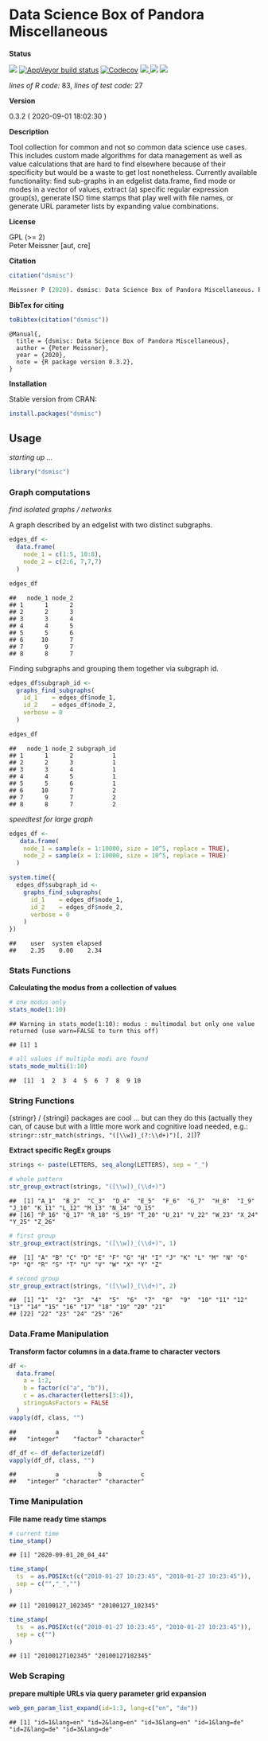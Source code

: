 
<!-- README.md is generated from README.Rmd. Please edit that file -->

<!-- -->

<!-- FILL OUT OPTIONS !!! -->

<!-- -->

<!-- -->

<!-- -->

# Data Science Box of Pandora Miscellaneous

**Status**

<a href="https://travis-ci.org/petermeissner/dsmisc"><img src="https://api.travis-ci.org/petermeissner/dsmisc.svg?branch=master"><a/>
[![AppVeyor build
status](https://ci.appveyor.com/api/projects/status/github/petermeissner/dsmisc?branch=master&svg=true)](https://ci.appveyor.com/project/petermeissner/dsmisc)
<a href="https://codecov.io/gh/petermeissner/dsmisc"><img src="https://codecov.io/gh/petermeissner/dsmisc/branch/master/graph/badge.svg" alt="Codecov" /></a>
<a href="https://cran.r-project.org/package=dsmisc">
<img src="http://www.r-pkg.org/badges/version/dsmisc"> </a>
<img src="http://cranlogs.r-pkg.org/badges/grand-total/dsmisc">
<img src="http://cranlogs.r-pkg.org/badges/dsmisc">

*lines of R code:* 83, *lines of test code:* 27

**Version**

0.3.2 ( 2020-09-01 18:02:30 )

**Description**

Tool collection for common and not so common data science use cases.
This includes custom made algorithms for data management as well as
value calculations that are hard to find elsewhere because of their
specificity but would be a waste to get lost nonetheless. Currently
available functionality: find sub-graphs in an edgelist data.frame, find
mode or modes in a vector of values, extract (a) specific regular
expression group(s), generate ISO time stamps that play well with file
names, or generate URL parameter lists by expanding value combinations.

**License**

GPL (\>= 2) <br>Peter Meissner \[aut,
cre\]

**Citation**

``` r
citation("dsmisc")
```

``` r
Meissner P (2020). dsmisc: Data Science Box of Pandora Miscellaneous. R package version 0.3.2.
```

**BibTex for citing**

``` r
toBibtex(citation("dsmisc"))
```

    @Manual{,
      title = {dsmisc: Data Science Box of Pandora Miscellaneous},
      author = {Peter Meissner},
      year = {2020},
      note = {R package version 0.3.2},
    }

**Installation**

Stable version from CRAN:

``` r
install.packages("dsmisc")
```

<!-- Latest development version from Github: -->

<!-- ```{r, eval=FALSE} -->

<!-- devtools::install_github("user_name/repo_name") -->

<!-- ``` -->

## Usage

*starting up …*

``` r
library("dsmisc")
```

### Graph computations

*find isolated graphs / networks*

A graph described by an edgelist with two distinct subgraphs.

``` r
edges_df <- 
  data.frame(
    node_1 = c(1:5, 10:8),
    node_2 = c(2:6, 7,7,7)
  )

edges_df
```

    ##   node_1 node_2
    ## 1      1      2
    ## 2      2      3
    ## 3      3      4
    ## 4      4      5
    ## 5      5      6
    ## 6     10      7
    ## 7      9      7
    ## 8      8      7

Finding subgraphs and grouping them together via subgraph id.

``` r
edges_df$subgraph_id <- 
  graphs_find_subgraphs(
    id_1    = edges_df$node_1,
    id_2    = edges_df$node_2,
    verbose = 0
  )

edges_df
```

    ##   node_1 node_2 subgraph_id
    ## 1      1      2           1
    ## 2      2      3           1
    ## 3      3      4           1
    ## 4      4      5           1
    ## 5      5      6           1
    ## 6     10      7           2
    ## 7      9      7           2
    ## 8      8      7           2

*speedtest for large graph*

``` r
edges_df <- 
   data.frame(
    node_1 = sample(x = 1:10000, size = 10^5, replace = TRUE),
    node_2 = sample(x = 1:10000, size = 10^5, replace = TRUE)
  )

system.time({
  edges_df$subgraph_id <- 
    graphs_find_subgraphs(
      id_1    = edges_df$node_1,
      id_2    = edges_df$node_2,
      verbose = 0
    )
})
```

    ##    user  system elapsed 
    ##    2.35    0.00    2.34

### Stats Functions

**Calculating the modus from a collection of values**

``` r
# one modus only 
stats_mode(1:10)
```

    ## Warning in stats_mode(1:10): modus : multimodal but only one value returned (use warn=FALSE to turn this off)

    ## [1] 1

``` r
# all values if multiple modi are found
stats_mode_multi(1:10)
```

    ##  [1]  1  2  3  4  5  6  7  8  9 10

### String Functions

{stringr} / {stringi} packages are cool … but can they do this (actually
they can, of cause but with a little more work and cognitive load
needed, e.g.: `stringr::str_match(strings, "([\\w])_(?:\\d+)")[, 2]`)?

**Extract specific RegEx groups**

``` r
strings <- paste(LETTERS, seq_along(LETTERS), sep = "_")

# whole pattern
str_group_extract(strings, "([\\w])_(\\d+)")
```

    ##  [1] "A_1"  "B_2"  "C_3"  "D_4"  "E_5"  "F_6"  "G_7"  "H_8"  "I_9"  "J_10" "K_11" "L_12" "M_13" "N_14" "O_15"
    ## [16] "P_16" "Q_17" "R_18" "S_19" "T_20" "U_21" "V_22" "W_23" "X_24" "Y_25" "Z_26"

``` r
# first group
str_group_extract(strings, "([\\w])_(\\d+)", 1)
```

    ##  [1] "A" "B" "C" "D" "E" "F" "G" "H" "I" "J" "K" "L" "M" "N" "O" "P" "Q" "R" "S" "T" "U" "V" "W" "X" "Y" "Z"

``` r
# second group
str_group_extract(strings, "([\\w])_(\\d+)", 2)
```

    ##  [1] "1"  "2"  "3"  "4"  "5"  "6"  "7"  "8"  "9"  "10" "11" "12" "13" "14" "15" "16" "17" "18" "19" "20" "21"
    ## [22] "22" "23" "24" "25" "26"

### Data.Frame Manipulation

**Transform factor columns in a data.frame to character vectors**

``` r
df <- 
  data.frame(
    a = 1:2, 
    b = factor(c("a", "b")), 
    c = as.character(letters[3:4]), 
    stringsAsFactors = FALSE
  )
vapply(df, class, "")
```

    ##           a           b           c 
    ##   "integer"    "factor" "character"

``` r
df_df <- df_defactorize(df)
vapply(df_df, class, "")
```

    ##           a           b           c 
    ##   "integer" "character" "character"

### Time Manipulation

**File name ready time stamps**

``` r
# current time
time_stamp()
```

    ## [1] "2020-09-01_20_04_44"

``` r
time_stamp(
  ts  = as.POSIXct(c("2010-01-27 10:23:45", "2010-01-27 10:23:45")),
  sep = c("","_","")
)
```

    ## [1] "20100127_102345" "20100127_102345"

``` r
time_stamp(
  ts  = as.POSIXct(c("2010-01-27 10:23:45", "2010-01-27 10:23:45")),
  sep = c("")
)
```

    ## [1] "20100127102345" "20100127102345"

### Web Scraping

**prepare multiple URLs via query parameter grid
    expansion**

``` r
web_gen_param_list_expand(id=1:3, lang=c("en", "de"))
```

    ## [1] "id=1&lang=en" "id=2&lang=en" "id=3&lang=en" "id=1&lang=de" "id=2&lang=de" "id=3&lang=de"
